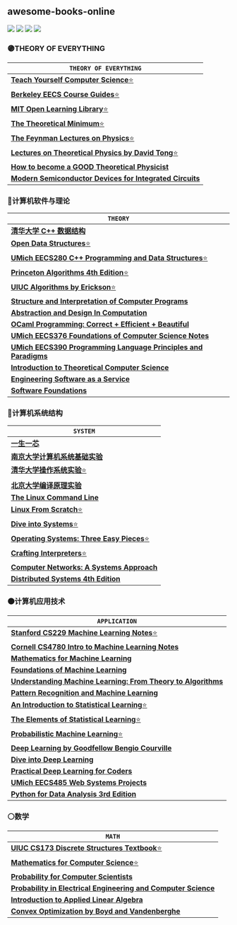 ## awesome-books-online
[![](https://img.shields.io/github/license/seudonam/great-books-online?color=blueviolet)](https://github.com/seudonam/great-books-online/blob/main/LICENSE)
[![](https://img.shields.io/github/stars/seudonam/great-courses-online)](https://github.com/seudonam/great-courses-online)
[![](https://img.shields.io/github/repo-size/seudonam/great-books-online?color=red)](https://github.com/seudonam/great-books-online)
[![](https://img.shields.io/github/last-commit/seudonam/great-books-online)](https://github.com/seudonam/great-books-online/commits)
### 🟣THEORY OF EVERYTHING
| `THEORY OF EVERYTHING` |
| - |
| [**Teach Yourself Computer Science**⭐](https://teachyourselfcs.com/) |
| [**Berkeley EECS Course Guides**⭐](https://hkn.eecs.berkeley.edu/courseguides) |
| [**MIT Open Learning Library**⭐](https://openlearning.mit.edu/courses-programs/open-learning-library) |
| [**The Theoretical Minimum**⭐](https://theoreticalminimum.com/) |
| [**The Feynman Lectures on Physics**⭐](https://www.feynmanlectures.caltech.edu/) |
| [**Lectures on Theoretical Physics by David Tong**⭐](https://www.damtp.cam.ac.uk/user/tong/teaching) |
| [**How to become a GOOD Theoretical Physicist**](https://www.goodtheorist.science/) |
| [**Modern Semiconductor Devices for Integrated Circuits**](https://www.chu.berkeley.edu/modern-semiconductor-devices-for-integrated-circuits-chenming-calvin-hu-2010/) |
### 🔴计算机软件与理论
| `THEORY` |
| - |
| [**清华大学 C++ 数据结构**](https://dsa.cs.tsinghua.edu.cn/~deng/ds/dsacpp/) |
| [**Open Data Structures**⭐](https://opendatastructures.org/) |
| [**UMich EECS280 C++ Programming and Data Structures**⭐](https://eecs280staff.github.io/notes/) |
| [**Princeton Algorithms 4th Edition**⭐](https://algs4.cs.princeton.edu/home/) |
| [**UIUC Algorithms by Erickson**⭐](https://jeffe.cs.illinois.edu/teaching/algorithms/) |
| [**Structure and Interpretation of Computer Programs**](https://github.com/sarabander/sicp-pdf) |
| [**Abstraction and Design In Computation**](https://book.cs51.io/) |
| [**OCaml Programming: Correct + Efficient + Beautiful**](https://cs3110.github.io/textbook/cover) |
| [**UMich EECS376 Foundations of Computer Science Notes**](https://eecs376.github.io/notes/) |
| [**UMich EECS390 Programming Language Principles and Paradigms**](https://eecs390.github.io/notes/) |
| [**Introduction to Theoretical Computer Science**](https://introtcs.org/) |
| [**Engineering Software as a Service**](https://saasbook.info/) |
| [**Software Foundations**](https://softwarefoundations.cis.upenn.edu/) |
### 🔵计算机系统结构
| `SYSTEM` |
| - |
| [**一生一芯**](https://ysyx.oscc.cc/) |
| [**南京大学计算机系统基础实验**](https://nju-projectn.github.io/ics-pa-gitbook/) |
| [**清华大学操作系统实验**⭐](https://github.com/LearningOS) |
| [**北京大学编译原理实验**](https://pku-minic.github.io/online-doc/) |
| [**The Linux Command Line**](https://linuxcommand.org/) |
| [**Linux From Scratch**⭐](https://www.linuxfromscratch.org/) |
| [**Dive into Systems**⭐](https://diveintosystems.org/book/) |
| [**Operating Systems: Three Easy Pieces**⭐](https://pages.cs.wisc.edu/~remzi/OSTEP/) |
| [**Crafting Interpreters**⭐](https://craftinginterpreters.com/) |
| [**Computer Networks: A Systems Approach**](https://book.systemsapproach.org/) |
| [**Distributed Systems 4th Edition**](https://www.distributed-systems.net/) |
### 🟤计算机应用技术
| `APPLICATION` |
| - |
| [**Stanford CS229 Machine Learning Notes**⭐](https://cs229.stanford.edu/) |
| [**Cornell CS4780 Intro to Machine Learning Notes**](https://www.cs.cornell.edu/courses/cs4780/) |
| [**Mathematics for Machine Learning**](https://mml-book.github.io/) |
| [**Foundations of Machine Learning**](https://cs.nyu.edu/~mohri/mlbook/) |
| [**Understanding Machine Learning: From Theory to Algorithms**](https://www.cs.huji.ac.il/~shais/UnderstandingMachineLearning/) |
| [**Pattern Recognition and Machine Learning**](https://www.microsoft.com/en-us/research/people/cmbishop/prml-book/) |
| [**An Introduction to Statistical Learning**⭐](https://www.statlearning.com/) |
| [**The Elements of Statistical Learning**⭐](https://hastie.su.domains/ElemStatLearn/) |
| [**Probabilistic Machine Learning**⭐](https://probml.github.io/pml-book/) |
| [**Deep Learning by Goodfellow Bengio Courville**](https://www.deeplearningbook.org/) |
| [**Dive into Deep Learning**](https://d2l.ai/) |
| [**Practical Deep Learning for Coders**](https://course.fast.ai/) |
| [**UMich EECS485 Web Systems Projects**](https://eecs485.org/syllabus) |
| [**Python for Data Analysis 3rd Edition**](https://wesmckinney.com/book/) |
### ⚪数学
| `MATH` |
| - |
| [**UIUC CS173 Discrete Structures Textbook**⭐](https://mfleck.cs.illinois.edu/building-blocks) |
| [**Mathematics for Computer Science**⭐](https://courses.csail.mit.edu/6.042/spring18/) |
| [**Probability for Computer Scientists**](https://chrispiech.github.io/probabilityForComputerScientists/en/) |
| [**Probability in Electrical Engineering and Computer Science**](https://www.springer.com/us/book/9783030499945) |
| [**Introduction to Applied Linear Algebra**](https://web.stanford.edu/~boyd/vmls/) |
| [**Convex Optimization by Boyd and Vandenberghe**](https://web.stanford.edu/~boyd/cvxbook/) |
